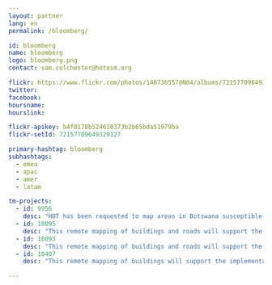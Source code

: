 ```yaml
---
layout: partner
lang: en
permalink: /bloomberg/

id: bloomberg
name: bloomberg
logo: bloomberg.png
contact: sam.colchester@hotosm.org

flickr: https://www.flickr.com/photos/140736557@N04/albums/72157709649329127
twitter: 
facebook: 
hoursname:
hourslink:

flickr-apikey: b4f0178b524610373b2b65bda51979ba
flickr-setId: 72157709649329127

primary-hashtag: bloomberg
subhashtags:
  - emea
  - apac
  - amer
  - latam

tm-projects:
  - id: 9956
    desc: "HOT has been requested to map areas in Botswana susceptible to, or identified as impacted, by the COVID-19 outbreak. Please join our global effort to help control this disease by mapping on this project."
  - id: 10095
    desc: "This remote mapping of buildings and roads will support the implementation of planned activities and largely the generation of data for humanitarian activities in the identified provinces."
  - id: 10093
    desc: "This remote mapping of buildings and roads will support the implementation of planned activities and largely the generation of data for humanitarian activities in the identified provinces."
  - id: 10407
    desc: "This remote mapping of buildings will support the implementation of planned activities and largely the generation of data for humanitarian activities in the identified provinces."

---
```

